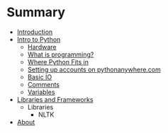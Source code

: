 # Summary

* [Introduction](README.md)
* [Intro to Python](intro_to_python.md)
   * [Hardware](hardware.md)
   * [What is programming?](what_is_programming.md)
   * [Where Python Fits in](where_python_fits_in.md)
   * [Setting up accounts on pythonanywhere.com](setting_up_accounts_on_pythonanywherecom.md)
   * [Basic IO](basic_io.md)
   * [Comments](comments.md)
   * [Variables](variables.md)
* [Libraries and Frameworks](libraries_and_frameworks.md)
   * Libraries
       * NLTK
* [About](about.md)

